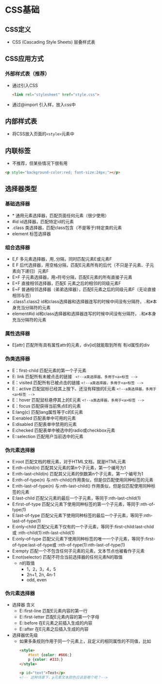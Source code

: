 # CSS基础
## CSS定义
- CSS (Cascading Style Sheets) 层叠样式表
## CSS应用方式
### 外部样式表（推荐）
* 通过<link>引入CSS
    ```html
    <link rel="stylesheet" href="style.css">
    ```
* 通过@import 引入样，放入css中
## 内部样式表
* 将CSS放入页面的`<style>`元素中
## 内联标签
* 不推荐，但某些情况下很有用
 ```html
 <p style="background-color:red; font-size:24px;"></p>
 ```
## 选择器类型
### 基础选择器
* \* 通用元素选择器，匹配页面任何元素（很少使用）
* \#id id选择器，匹配特定id的元素 
* .class 类选择器，匹配class包含（不是等于)特定类的元素
* element 标签选择器

### 组合选择器
* E,F 多元素选择器，用`,`分隔，同时匹配元素E或元素F
* E F 后代选择器，用空格分隔，匹配E元素所有的后代（不只是子元素、子元 素向下递归）元素F
* E>F 子元素选择器，用```>```符号分隔，匹配E元素的所有直接子元素
* E+F  直接相邻选择器，匹配E 元素之后的相邻的同级元素F
* E~F 普通相邻选择器（弟弟选择器），匹配E元素之后的同级元素F（无论直接相邻与否）
* .class1.class2 id和class选择器和选择器连写的时候中间没有分隔符，`.`和`#`本身充当分隔符的元素
* element#id id和class选择器和选择器连写的时候中间没有分隔符，`.`和`#`本身充当分隔符的元素
### 属性选择器
* E[attr] 匹配所有具有属性attr的元素，div[id]就能取到所有 有id属性的div

### 伪类选择器
* E：first-child 匹配元素的第一个子元素
* E: link 匹配所有未被点击的链接                   ` <!--a类选择器，多用于<a>标签 -->`
* E：visited 匹配所有已被点击的链接                 `<!--a类选择器，多用于<a>标签 -->`
* E：active 匹配鼠标已经其上按下、还没有释放的E元素   `<!--a类选择器，多用于<a>标签 -->`
* E：hover 匹配鼠标悬停其上的E元素                   `<!--a类选择器，多用于<a>标签 -->`
* E：focus 匹配获得当前焦点E的元素
* E:lang(c)	匹配lang属性等于c的E元素
* E:enabled	匹配表单中可用的元素
* E:disabled	匹配表单中禁用的元素
* E:checked	匹配表单中被选中的radio或checkbox元素
* E::selection	匹配用户当前选中的元素
### 伪元素选择器
* E:root	匹配文档的根元素，对于HTML文档，就是HTML元素
* E:nth-child(n)	匹配其父元素的第n个子元素，第一个编号为1
* E:nth-last-child(n)	匹配其父元素的倒数第n个子元素，第一个编号为1
* E:nth-of-type(n)	与:nth-child()作用类似，但是仅匹配使用同种标签的元素
* E:nth-last-of-type(n)	与:nth-last-child() 作用类似，但是仅匹配使用同种标签的元素
* E:last-child	匹配父元素的最后一个子元素，等同于:nth-last-child(1)
* E:first-of-type	匹配父元素下使用同种标签的第一个子元素，等同于:nth-of-type(1)
* E:last-of-type	匹配父元素下使用同种标签的最后一个子元素，等同于:nth-last-of-type(1)
* E:only-child	匹配父元素下仅有的一个子元素，等同于:first-child:last-child或 :nth-child(1):nth-last-child(1)
* E:only-of-type	匹配父元素下使用同种标签的唯一一个子元素，等同于:first-of-type:last-of-type或 :nth-of-type(1):nth-last-of-type(1)
* E:empty	匹配一个不包含任何子元素的元素，文本节点也被看作子元素
* E:not(selector)	匹配不符合当前选择器的任何元素N的取值
    * n的取值
        * 1，2，3，4，5    
        * 2n+1, 2n, 4n-1 
        * odd, even
### 伪元素选择器
* 选择器	含义
    * E::first-line	 匹配E元素内容的第一行
    * E::first-letter	 匹配E元素内容的第一个字母
    * E::before	 在E元素之前插入生成的内容
    * E::after	在E元素之后插入生成的内容
* 选择器优先级
    * 如果多条规则作用于同一个元素上，且定义的相同属性的不同值，比如
        ```html
        <style>
            #test {color: #666;}
            p {color: #333;}
        </style>

        <p id="text">Text</p>
        <!-- 这种场景下，p元素文本颜色应该是哪个呢？-->
        ```

